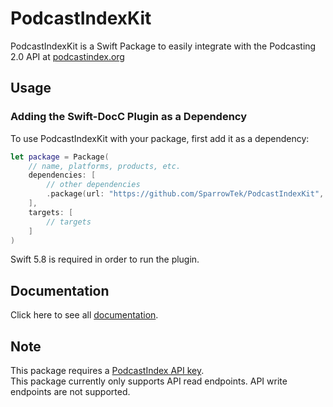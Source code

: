 # PodcastIndexKit

PodcastIndexKit is a Swift Package to easily integrate with the Podcasting 2.0 API at [podcastindex.org](https://podcastindex.org)

## Usage

### Adding the Swift-DocC Plugin as a Dependency

To use PodcastIndexKit with your package, first add it as a dependency:

```swift
let package = Package(
	// name, platforms, products, etc.
	dependencies: [
		// other dependencies
		.package(url: "https://github.com/SparrowTek/PodcastIndexKit", from: "0.1.0"),
	],
	targets: [
		// targets
	]
)
```

Swift 5.8 is required in order to run the plugin.

## Documentation

Click here to see all [documentation](https://sparrowtek.com/PodcastIndexKit/documentation/podcastindexkit/).

## Note

This package requires a [PodcastIndex API key](https://api.podcastindex.org).  
This package currently only supports API read endpoints. API write endpoints are not supported.